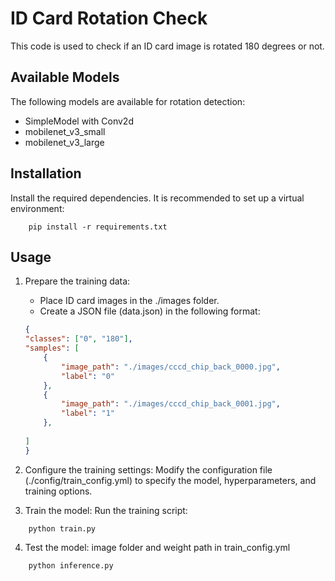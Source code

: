 # ID Card Rotation Check

This code is used to check if an ID card image is rotated 180 degrees or not.

## Available Models

The following models are available for rotation detection:

- SimpleModel with Conv2d
- mobilenet_v3_small
- mobilenet_v3_large

## Installation
Install the required dependencies. It is recommended to set up a virtual environment:
```shell
    pip install -r requirements.txt
```

## Usage
1. Prepare the training data:
    - Place ID card images in the ./images folder.
    - Create a JSON file (data.json) in the following format:

    ```json
    {
    "classes": ["0", "180"],
    "samples": [
        {
            "image_path": "./images/cccd_chip_back_0000.jpg",
            "label": "0"
        },
        {
            "image_path": "./images/cccd_chip_back_0001.jpg",
            "label": "1"
        },
        
    ]
    }
    ```

2. Configure the training settings: Modify the configuration file (./config/train_config.yml) to specify the model, hyperparameters, and training options.


3. Train the model: Run the training script:
```shell
    python train.py
```


4. Test the model: image folder and weight path in train_config.yml
```shell
    python inference.py
```
    
